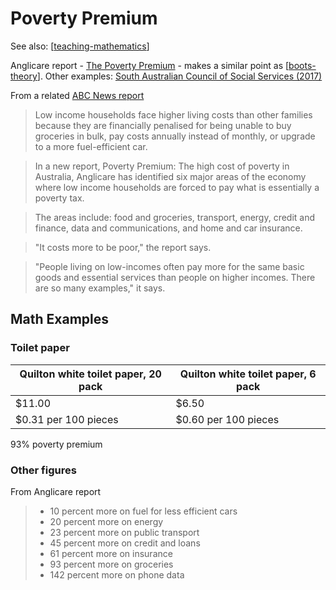 # Poverty Premium

See also: [[teaching-mathematics]]

Anglicare report - [The Poverty Premium](https://www.anglicare.asn.au/publications/the-poverty-premium/) - makes a similar point as [[boots-theory]]. Other examples: [South Australian Council of Social Services (2017)](https://www.sacoss.org.au/sites/default/files/public/documents/Reports/APW%20Statements/A-P%20Week%20Statement%202017%20-%20FINAL.pdf)

From a related [ABC News report](https://www.abc.net.au/news/2023-09-12/anglicare-poverty-premium-low-income-australians-cost-of-living/102843886)

> Low income households face higher living costs than other families because they are financially penalised for being unable to buy groceries in bulk, pay costs annually instead of monthly, or upgrade to a more fuel-efficient car.

> In a new report, Poverty Premium: The high cost of poverty in Australia, Anglicare has identified six major areas of the economy where low income households are forced to pay what is essentially a poverty tax. 

> The areas include: food and groceries, transport, energy, credit and finance, data and communications, and home and car insurance.

> "It costs more to be poor," the report says.

> "People living on low-incomes often pay more for the same basic goods and essential services than people on higher incomes. There are so many examples," it says.

## Math Examples

### Toilet paper

| Quilton white toilet paper, 20 pack | Quilton white toilet paper, 6 pack |
| --- | --- |
| $11.00 | $6.50 |
| $0.31 per 100 pieces | $0.60 per 100 pieces |

93% poverty premium

### Other figures

From Anglicare report

> - 10 percent more on fuel for less efficient cars
> - 20 percent more on energy
> - 23 percent more on public transport
> - 45 percent more on credit and loans
> - 61 percent more on insurance
> - 93 percent more on groceries
> - 142 percent more on phone data


[//begin]: # "Autogenerated link references for markdown compatibility"
[teaching-mathematics]: teaching-mathematics "Teaching Mathematics"
[boots-theory]: boots-theory "Boots theory"
[//end]: # "Autogenerated link references"